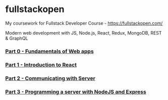# fullstackopen

My coursework for Fullstack Developer Course - https://fullstackopen.com/

Modern web development with JS, Node.js, React, Redux, MongoDB, REST & GraphQL

### [Part 0 - Fundamentals of Web apps](./part0)

### [Part 1 - Introduction to React](./part1)

### [Part 2 - Communicating with Server](./part2)

### [Part 3 - Programming a server with NodeJS and Express](./part3)